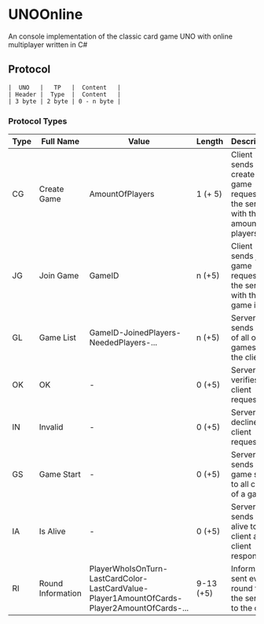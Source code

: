 # UNOOnline
An console implementation of the classic card game UNO with online multiplayer written in C#

## Protocol
```
|  UNO   |   TP   |  Content   |
| Header |  Type  |  Content   |
| 3 byte | 2 byte | 0 - n byte |
```

### Protocol Types

| Type | Full Name | Value | Length | Description |
| ---- | --------- | ----- | ------ | ----------- |
| CG | Create Game | AmountOfPlayers | 1 (+ 5) | Client sends create game request to the server with the amount of players |
| JG | Join Game | GameID | n (+5) | Client sends join game request to the server with the game id |
| GL | Game List | GameID-JoinedPlayers-NeededPlayers-... | n (+5) | Server sends list of all open games to the client |
| OK | OK | - | 0 (+5) | Server verifies client request |
| IN | Invalid | - | 0 (+5) | Server declines client request |
| GS | Game Start | - | 0 (+5) | Server sends game start to all clients of a game |
| IA | Is Alive | - | 0 (+5) | Server sends is alive to client and client responses |
| RI | Round Information | PlayerWhoIsOnTurn-LastCardColor-LastCardValue-Player1AmountOfCards-Player2AmountOfCards-... | 9-13 (+5) | Information sent every round from the server to the client |
